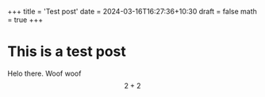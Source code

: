 +++
title = 'Test post'
date = 2024-03-16T16:27:36+10:30
draft = false
math = true
+++

# This is a test post
Helo there. Woof woof
$$ 2 + 2 $$
